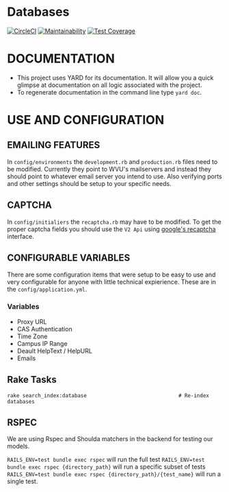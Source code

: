 # Databases 
[![CircleCI](https://circleci.com/gh/wvulibraries/databases.svg?style=svg)](https://circleci.com/gh/wvulibraries/databases)
[![Maintainability](https://api.codeclimate.com/v1/badges/dc9fb3109c8a8ff1301c/maintainability)](https://codeclimate.com/github/wvulibraries/databases/maintainability)
[![Test Coverage](https://api.codeclimate.com/v1/badges/dc9fb3109c8a8ff1301c/test_coverage)](https://codeclimate.com/github/wvulibraries/databases/test_coverage)

# DOCUMENTATION
- This project uses YARD for its documentation.  It will allow you a quick glimpse at documentation on all logic associated with the project.
- To regenerate documentation in the command line type `yard doc`.  

# USE AND CONFIGURATION 

## EMAILING FEATURES 
In `config/environments` the `development.rb` and `production.rb` files need to be modified.  Currently they point to WVU's mailservers and instead they should point to whatever email server you intend to use.  Also verifying ports and other settings should be setup to your specific needs.   

## CAPTCHA 
In `config/initialiers` the `recaptcha.rb` may have to be modified.  To get the proper captcha fields you should use the `V2 Api` using [google's recaptcha](https://www.google.com/recaptcha/) interface.

## CONFIGURABLE VARIABLES 
There are some configuration items that were setup to be easy to use and very configurable for anyone with little technical expierience.  These are in the `config/application.yml`.

### Variables 
- Proxy URL
- CAS Authentication 
- Time Zone
- Campus IP Range  
- Deault HelpText / HelpURL
- Emails 

## Rake Tasks

```
rake search_index:database                              # Re-index databases
```

## RSPEC
We are using Rspec and Shoulda matchers in the backend for testing our models.

`RAILS_ENV=test bundle exec rspec` will run the full test
`RAILS_ENV=test bundle exec rspec {directory_path}` will run a specific subset of tests
`RAILS_ENV=test bundle exec rspec {directory_path}/{test_name}` will run a single test.